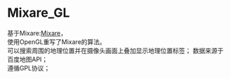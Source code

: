 Mixare_GL
=========

基于Mixare:[Mixare](https://github.com/mixare/mixare)，  
使用OpenGL重写了Mixare的算法。  
可以搜索周围的地理位置并在摄像头画面上叠加显示地理位置标签；
数据来源于百度地图API；  
遵循GPL协议；  
